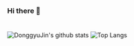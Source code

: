 ### Hi there 👋

#

![DonggyuJin's github stats](https://github-readme-stats.vercel.app/api?username=DonggyuJin&show_icons=true&theme=tokyonight)
![Top Langs](https://github-readme-stats.vercel.app/api/top-langs/?username=DonggyuJin&layout=compact&theme=tokyonight)
